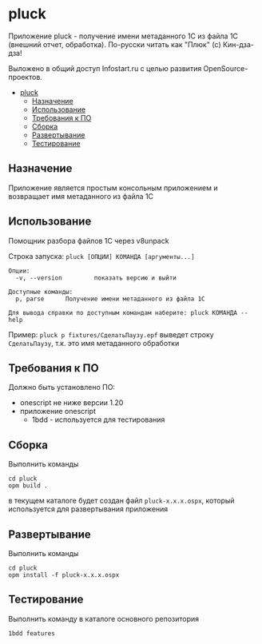 # pluck

Приложение pluck - получение имени метаданного 1С из файла 1С (внешний отчет, обработка).
По-русски читать как "Плюк" (c) Кин-дза-дза!

Выложено в общий доступ Infostart.ru с целью развития OpenSource-проектов.

- [pluck](#pluck)
  - [Назначение](#назначение)
  - [Использование](#использование)
  - [Требования к ПО](#требования-к-по)
  - [Сборка](#сборка)
  - [Развертывание](#развертывание)
  - [Тестирование](#тестирование)

## Назначение

Приложение является простым консольным приложением и возвращает имя метаданного из файла 1С

## Использование

Помощник разбора файлов 1С через v8unpack

Строка запуска: `pluck [ОПЦИИ] КОМАНДА [аргументы...]`

```
Опции:
  -v, --version         показать версию и выйти

Доступные команды:
  p, parse      Получение имени метаданного из файла 1С

Для вывода справки по доступным командам наберите: pluck КОМАНДА --help
```

Пример: `pluck p fixtures/СделатьПаузу.epf` выведет строку `СделатьПаузу`, т.к. это имя метаданного обработки

## Требования к ПО

Должно быть установлено ПО:

- onescript не ниже версии 1.20
- приложение onescript
  - 1bdd - используется для тестирования
  
## Сборка

Выполнить команды

```
cd pluck
opm build .
```

в текущем каталоге будет создан файл `pluck-x.x.x.ospx`, который используется для развертывания приложения

## Развертывание

Выполнить команды

```
cd pluck
opm install -f pluck-x.x.x.ospx
```

## Тестирование

Выполнить команду в каталоге основного репозитория

```
1bdd features
```

